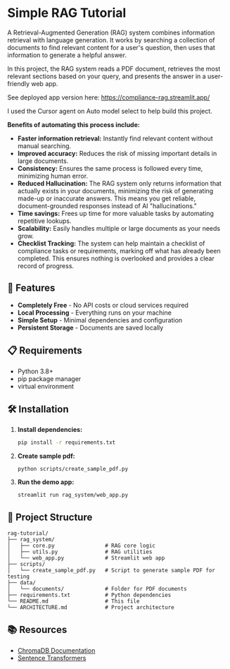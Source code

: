 # Simple RAG Tutorial


A Retrieval-Augmented Generation (RAG) system combines information retrieval with language generation. It works by searching a collection of documents to find relevant content for a user's question, then uses that information to generate a helpful answer. 

In this project, the RAG system reads a PDF document, retrieves the most relevant sections based on your query, and presents the answer in a user-friendly web app.

See deployed app version here:
https://compliance-rag.streamlit.app/

I used the Cursor agent on Auto model select to help build this project.

**Benefits of automating this process include:**
- **Faster information retrieval:** Instantly find relevant content without manual searching.
- **Improved accuracy:** Reduces the risk of missing important details in large documents.
- **Consistency:** Ensures the same process is followed every time, minimizing human error.
- **Reduced Hallucination:** The RAG system only returns information that actually exists in your documents, minimizing the risk of generating made-up or inaccurate answers. This means you get reliable, document-grounded responses instead of AI "hallucinations."
- **Time savings:** Frees up time for more valuable tasks by automating repetitive lookups.
- **Scalability:** Easily handles multiple or large documents as your needs grow.
- **Checklist Tracking:** The system can help maintain a checklist of compliance tasks or requirements, marking off what has already been completed. This ensures nothing is overlooked and provides a clear record of progress.



## 🚀 Features

- **Completely Free** - No API costs or cloud services required
- **Local Processing** - Everything runs on your machine
- **Simple Setup** - Minimal dependencies and configuration
- **Persistent Storage** - Documents are saved locally

## 📋 Requirements

- Python 3.8+
- pip package manager
- virtual environment

## 🛠️ Installation

1. **Install dependencies:**
   ```bash
   pip install -r requirements.txt
   ```
2. **Create sample pdf:**
   ```
   python scripts/create_sample_pdf.py
   ```
2. **Run the demo app:**
   ```bash
   streamlit run rag_system/web_app.py
   ```

## 📁 Project Structure

```
rag-tutorial/
├── rag_system/
│   ├── core.py                # RAG core logic
│   ├── utils.py               # RAG utilities
│   └── web_app.py             # Streamlit web app
├── scripts/
│   └── create_sample_pdf.py   # Script to generate sample PDF for testing
├── data/
│   └── documents/             # Folder for PDF documents
├── requirements.txt           # Python dependencies
└── README.md                  # This file
└── ARCHITECTURE.md            # Project architecture
```


## 📚 Resources

- [ChromaDB Documentation](https://docs.trychroma.com/)
- [Sentence Transformers](https://www.sbert.net/)

